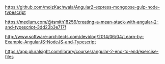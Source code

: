 ﻿https://github.com/moizKachwala/Angular2-express-mongoose-gulp-node-typescript

https://medium.com/@tsmith18256/creating-a-mean-stack-with-angular-2-and-typescript-3dd23b3e717f

http://www.software-architects.com/devblog/2014/06/04/Learn-by-Example-AngularJS-NodeJS-and-Typescript

https://app.pluralsight.com/library/courses/angular-2-end-to-end/exercise-files

